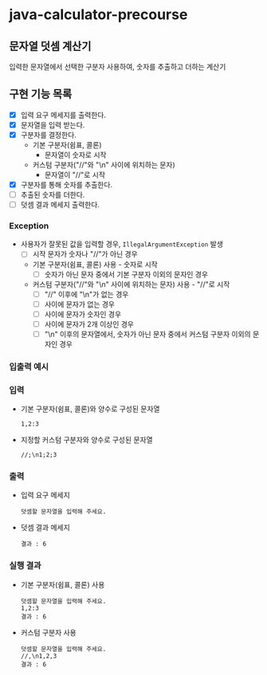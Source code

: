 # java-calculator-precourse

## 문자열 덧셈 계산기

입력한 문자열에서 선택한 구분자 사용하여, 숫자를 추출하고 더하는 계산기

## 구현 기능 목록

- [x] 입력 요구 메세지를 출력한다.
- [x] 문자열을 입력 받는다.
- [x] 구분자를 결정한다.
    - 기본 구분자(쉼표, 콜론)
        - 문자열이 숫자로 시작
    - 커스텀 구분자("//"와 "\n" 사이에 위치하는 문자)
        - 문자열이 "//"로 시작
- [x] 구분자를 통해 숫자를 추출한다.
- [ ] 추출된 숫자를 더한다.
- [ ] 덧셈 결과 메세지 출력한다.

### Exception

- 사용자가 잘못된 값을 입력할 경우, `IllegalArgumentException` 발생
    - [ ] 시작 문자가 숫자나 "//"가 아닌 경우
    - 기본 구분자(쉼표, 콜론) 사용 - 숫자로 시작
        - [ ] 숫자가 아닌 문자 중에서 기본 구분자 이외의 문자인 경우
    - 커스텀 구분자("//"와 "\n" 사이에 위치하는 문자) 사용 - "//"로 시작
        - [ ] "//" 이후에 "\n"가 없는 경우
        - [ ] 사이에 문자가 없는 경우
        - [ ] 사이에 문자가 숫자인 경우
        - [ ] 사이에 문자가 2개 이상인 경우
        - [ ] "\n" 이후의 문자열에서, 숫자가 아닌 문자 중에서 커스텀 구분자 이외의 문자인 경우

### 입출력 예시

### 입력

- 기본 구분자(쉼표, 콜론)와 양수로 구성된 문자열
    ```
    1,2:3
    ```

- 지정할 커스텀 구분자와 양수로 구성된 문자열
    ```
    //;\n1;2;3
    ```

### 출력

- 입력 요구 메세지
    ```
    덧셈할 문자열을 입력해 주세요.
    ```

- 덧셈 결과 메세지
    ```
    결과 : 6
    ```

### 실행 결과

- 기본 구분자(쉼표, 콜론) 사용
    ```
    덧셈할 문자열을 입력해 주세요.
    1,2:3
    결과 : 6
    ```

- 커스텀 구분자 사용
    ```
    덧셈할 문자열을 입력해 주세요.
    //,\n1,2,3
    결과 : 6
    ```
